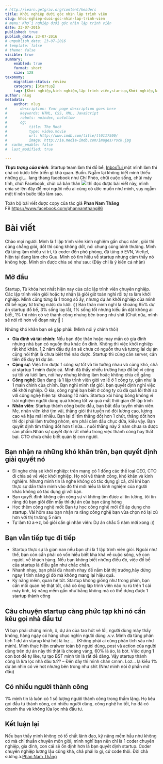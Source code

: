 ```yaml
---
# http://learn.getgrav.org/content/headers
title: Khởi nghiệp dưới góc nhìn lập trình viên
slug: khoi-nghiep-duoi-goc-nhin-lap-trinh-vien
# menu: Khởi nghiệp dưới góc nhìn lập trình viên
date: 23-07-2016
published: true
publish_date: 23-07-2016
# unpublish_date: 23-07-2016
# template: false
# theme: false
visible: true
summary:
    enabled: true
    format: short
    size: 128
taxonomy:
    migration-status: review
    category: [Startup]
    tag: [Khởi nghiệp,kinh nghiệm,lập trình viên,startup,Khởi nghiệp,kinh nghiệm,lập trình viên,startup]
author: nlug
metadata:
    author: nlug
#      description: Your page description goes here
#      keywords: HTML, CSS, XML, JavaScript
#      robots: noindex, nofollow
#      og:
#          title: The Rock
#          type: video.movie
#          url: http://www.imdb.com/title/tt0117500/
#          image: http://ia.media-imdb.com/images/rock.jpg
#  cache_enable: false
#  last_modified: true

---
```


***Thực trạng của mình***: Startup team làm thì đổ bể, [InboxTui ](http://cuthanh.com/startup/gioi-thieu-dich-vu-chat-voi-nguoi-la-inboxtui)một mình làm thì chả có bước tiến triển gì khả quan. Buồn. Ngẫm lại không biết mình thiếu những gì,… lang thang facebook như Chí Phèo, chửi cuộc sống, chửi máy tính, chửi Facebook, chửi cả bản thân ![](http://cuthanh.com/wp-content/uploads/lm-easy-emoticons/emoticons-custom/080861c0c12b3c87e3cb77a2d91754b8.png) thì đọc được bài viết này, mình chia sẻ lên đây để mọi người nếu ai cùng có ước muốn như mình, suy ngẫm một tí nên bước tiếp làm sao.

Toàn bộ bài viết được copy của tác giả **Phan Nam Thắng** FB <https://www.facebook.com/phannamthang86>

# Bài viết

Chào mọi người. Mình là 1 lập trình viên kinh nghiệm gần chục năm, giỏi thì cũng chẳng giỏi, dốt thì cũng không dốt, nói chung cũng bình thường. Mình đã từng làm nhiều vị trí, từ coder đến phó phòng, đã từng ở EVN, Viettel, hiện tại đang làm cho Guu. Mình có tìm hiểu về startup nhưng cảm thấy nó không hợp. Mình xin được chia sẻ như sau: (Đây chỉ là ý kiến cá nhân)



## Mở đầu

Startup, Từ khóa hot nhất hiện nay của các lập trình viên chuyên nghiệp. Các lập trình viên giỏi hoặc tự nhận là giỏi giờ toàn nghỉ rồi tự ra làm khởi nghiệp. Mình cũng từng là 1 trong số ấy, nhưng dự án khởi nghiệp của mình đổ bể ngay từ trứng nước do lười. :)) Bản thân mình nghĩ là khoảng 95% dự án startup đổ bể, 3% sống lay lắt, 1% sống tốt nhưng kiểu ẩn dật không ai biết, 1% thì nhìn có vẻ thành công nhưng bên trong như shit (Chút nữa, mình sẽ nói rõ hơn về đoạn này 🙂 )

Những khó khăn bạn sẽ gặp phải: (Mình nói ý chính thôi)

- **Gia đình và tài chính**: Nếu bạn độc thân hoặc may mắn có gia đình nhưng nhà bạn có nguồn thu khác ổn đinh. Không thì việc khởi nghiệp rất khó khăn. 1,2 năm đầu dự án sẽ chưa có nguồn thu và tương lai dự án cũng nói thật là chưa biết thế nào được. Startup thì cũng cần server, cần tiền để duy trì dự án.
- **Cộng sự**: Việc tìm được 1 công sự tốt và tin tưởng nhau vô cùng khó, chả ai startup 1 mình được cả. Mình đã thấy nhiều trường hợp đổ bể vì cộng sự tồi và lười làm, nói hay nhưng không làm hoặc không chịu cố gắng
- **Công nghệ**: Bạn đang là 1 lập trình viên giỏi vơ lề ở 1 công ty, gần như là 1 main chính của chính. Bạn nghĩ mình rất giỏi, bạn quyết định nghỉ việc để khởi nghiệp. Ô kìa, công nghệ bạn biết ở công ty cũ đã quá lỗi thời so với công nghệ hiện tại khoảng 10 năm. Startup xôi hỏng bỏng không vì trải nghiệm người dùng quá không tốt và quá mất thời gian để lập trình
- **Nhân viên**: Startup thành công bước đầu, bạn bắt đầu tuyển nhân viên. Mẹ, nhân viên khó tìm vãi, thằng giỏi thì tuyển nó đòi lương cao, lương cao và hậu mãi nhiều. Bạn lại đi tìm thằng dốt hơn 1 chút, thằng dốt hơn thì đòi phải làm trưởng nhóm, em phải cầm đầu chục đứa, kiểu vậy. Bạn quyết định tìm thằng dốt hơn tí nữa… nuôi thằng này 2 năm chưa ra được sản phẩm.Nhân sự quyết định rất nhiều trong việc thành công hay thất bại. CTO chưa chắc biết quản lý con người.

## Bạn nhận ra những khó khăn trên, bạn quyết định giải quyết nó

- Đi nghe chia sẻ khởi nghiệp: trên mạng có 1 đống các thể loại CEO, CTO đi chia sẻ về việc khởi nghiệp. Họ nói về thành công, khó khăn và kinh nghiệm. Nhưng mình tin là nghe không có tác dụng gì cả, chỉ khi bạn thực sự dấn thân mình vào đó thì mới hiểu là kinh nghiệm của người khác không có tác dụng gì với bạn.
- Bạn quyết định không cần cộng sự vì không tìm được ai tin tưởng, tôi tin rằng dù bạn giỏi đến mấy thì dự án của bạn cũng hỏng
- Học thêm công nghệ mới: Bạn tự học công nghệ mới để áp dụng cho startup. Vài hôm sau bạn nhận ra rằng công nghệ bạn vừa chọn nó lại cũ hơn với thị trường 5 năm
- Tự làm từ a->z, bố giỏi cần gì nhân viên: Dự án chắc 5 năm mới xong :))

## Bạn vẫn tiếp tục đi tiếp

- Startup thực sự là gian nan nếu bạn chỉ là 1 lập trình viên giỏi. Ngoài như thế, bạn còn cần phải có vốn hiểu biết kha khá về cuộc sống, về con người, về khách hàng. Nếu bạn không biết những điều đó, việc đổ bể của startup là điều gần như chắc chắn.
- Nhanh nhạy, bạn phải đủ nhanh nhạy để nắm bắt thị trường,hãy dừng ngay 1 tính năng gì đó mà không mang lại hiệu quả.
- Kỹ năng mềm, quan hệ tốt. Startup không giống như trong phim, bạn cần mối quan hệ thật tốt, chả có ông lập trình viên nào ru rú trên 1 cái máy tính, kỹ năng mềm gần như bằng không mà có thể dựng được 1 startup thành công

## Câu chuyện startup càng phức tạp khi nó cần kêu gọi nhà đầu tư

Vì bạn phải chứng minh, ô, dự án của tao hót vê lồi, người dùng mày thấy không, hàng ngày có hàng chục nghìn người dùng .v.v. Mình đã từng phân tích 1 dự án starup khá hót là loz… . (Không phải ai cũng phân tích sâu như mình). Mình thực hiện cralwer toàn bộ người dùng, post và action của người dùng trên dự án này thì thật là choáng váng, 60% là ảo, là bót. Việc dựng 1 con bot để tự like, tự tạo BST mình tin là rất dễ dàng. Vậy startup thành công là lừa lọc nhà đầu tư?? – Đến đây thì mình chán cmnn. Loz… là kiểu 1% dự án nhìn có vẻ hot nhưng bên trong như shit (Như mình nói ở phần mở đầu)



## Có nhiều người thành công

1% mình tin là luôn có 1 số lượng người thành công trong thầm lặng. Họ kêu gọi đầu tư thành công, có nhiều người dùng, công nghệ họ tốt, họ đã có doanh thu và không lừa lọc nhà đầu tư.



## Kết luận lại

Nếu bạn thấy mình không có tố chất lãnh đạo, kỹ năng mềm hầu như không có mà chỉ thuần chuyên môn giỏi, mình nghĩ bạn nên chỉ là 1 coder chuyên nghiệp, gia đình, con cái sẽ ổn định hơn là bạn quyết định startup. Coder chuyên nghiệp lương lậu cũng khá, chả phải lo gì, cứ code thôi. Đời chả sướng à.[Phan Nam Thắng](https://www.facebook.com/phannamthang86)